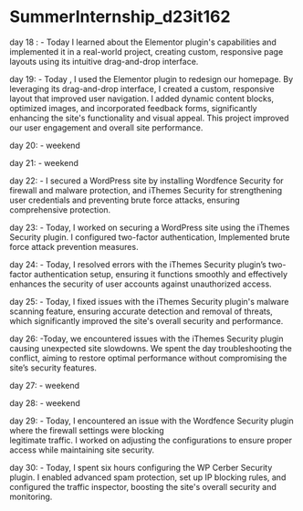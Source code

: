 # SummerInternship_d23it162

day 18 : - Today I learned about the Elementor plugin's capabilities and implemented it in a real-world project, creating          custom, responsive page layouts using its intuitive drag-and-drop interface.

day 19:  - Today , I used the Elementor plugin to redesign our homepage. By leveraging its drag-and-drop interface, I              created a custom, responsive layout that improved user navigation. I added dynamic content blocks, 
         optimized images, and incorporated feedback forms, significantly enhancing the site's functionality and visual            appeal. This project improved our user engagement and overall site performance.

day 20: - weekend 

day 21: - weekend 

day 22: - I secured a WordPress site by installing Wordfence Security for firewall and malware protection, and iThemes            Security for strengthening user credentials and preventing brute force attacks, ensuring comprehensive protection.
         
day 23: - Today, I worked on securing a WordPress site using the iThemes Security plugin. I configured two-factor                 authentication, Implemented brute force attack prevention measures.

day 24: - Today, I resolved errors with the iThemes Security plugin’s two-factor authentication setup, ensuring it                functions smoothly and effectively enhances the security of user accounts against unauthorized access.

day 25: - Today, I fixed issues with the iThemes Security plugin's malware scanning feature, ensuring accurate detection          and removal of threats, which significantly improved the site's overall security and performance.


day 26: -Today, we encountered issues with the iThemes Security plugin causing unexpected site slowdowns. We spent the            day troubleshooting the conflict, aiming to restore optimal performance without compromising the site’s security          features.

day 27: - weekend 

day 28: - weekend 

day 29: - Today, I encountered an issue with the Wordfence Security plugin where the firewall settings were blocking      
legitimate traffic. I worked on adjusting the configurations to ensure proper access while maintaining site security.


day 30: - Today, I spent six hours configuring the WP Cerber Security plugin. I enabled advanced spam protection, set up           IP blocking rules, and configured the traffic inspector, boosting the site's overall security and monitoring.
